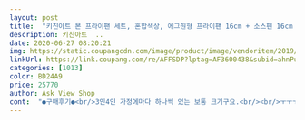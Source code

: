 ```yaml
---
layout: post 
title:  "키친아트 본 프라이팬 세트, 혼합색상, 에그원형 프라이팬 16cm + 소스팬 16cm + 프라이팬 28cm + 궁중팬 28cm + 유리뚜껑 28cm" 
description: 키친아트  ..
date: 2020-06-27 08:20:21 
img: https://static.coupangcdn.com/image/product/image/vendoritem/2019/04/01/3145540908/a1566b10-6a1a-496f-8fbe-36fdf665cc0b.jpg 
linkUrl: https://link.coupang.com/re/AFFSDP?lptag=AF3600438&subid=ahnPublicAsk&pageKey=82321161&itemId=261737022&vendorItemId=3145540908&traceid=V0-113-c4b60b81011301d9 
categories: [1013] 
color: BD24A9 
price: 25770 
author: Ask View Shop 
cont:  "●구매후기●<br/>3인4인 가정에마다 하나씩 있는 보통 크기구요.<br/><br/>ㅜㅜㅜㅜ코팅 불량이라 교환했어요ㅠㅠ<br/>계란1,2개용ㅋㅋㅋㅋ귀욥.<br/>.<br/><br/>궁중팬으로 떡볶이 해먹어봤는데 소스 들러붙지않고 설거지 깨끗히 잘 되네요 잘 쓸께요^^<br/>그 이후로는 라면냄비로ㅋㅋㅋ쓰고 있습니당<br/>그리고 설거지하고 물 2/3정도 받아서 식초랑 베이킹소다 넣고 팔팔 끓여줬어요<br/>만족해요.<br/> 잘 쓸게용.<br/> 감사합니당<br/>몇개월도 못쓰고 버리는거 아니야???<br/>물을 끓이기만 했을뿐인데<br/>뭐가 생기네요ㅜㅜ다행히 친절하게 상담해주셔서<br/>바닥 코팅이 조금 벗겨져서<br/>사용 후기<br/>상당히 귀여운 팬이 날라올겁니닼ㅋㅋㅋ<br/>소스팬 17년생인 첫째때 사서<br/>식물성오일로 닦아냈는데 검은거(연마제)거의 묻어나지 않았구요<br/>아직 사용 전이지만 마음에 들어요.<br/> 깔끔하고 좋아요.<br/><br/>에그팬은ㅋㅋㅋㅋ지름 꼭 가늠하시고 구매하셔용.<br/><br/>이유식떼고 나서부터는 쇠붙이로 젓는 바람에<br/>지금 불량제품만 교환 진행중입니다!<br/>지금까지 잘 쓰고 있어요ㅋㅋㅋㅋ<br/>진짜 가볍네요... <br/><br/>첫째때 이유식용으로 쓰다가<br/>코팅부분이 거칠거칠 해져서 그 부분에만<br/>테8 제품 써왔는데 어우 훨씬 가볍네요.<br/><br/>하실까봐 주저리주저리... <br/><br/>혹시나 가격이 저렴해서.<br/>.<br/><br/>후기에 코팅 얘기는 없어서 몰랐는데... <br/><br/>후라이팬 궁중팬 둘다 보통(?) 크기입니다.<br/><br/>후라이팬 뚜껑 쇠부분에서 연마제 많이 묻어나서 까맣길래 3번 닦아줬어요<br/>후라이팬이랑 소스팬 다 맘에 들어요<br/>" 
---
```

